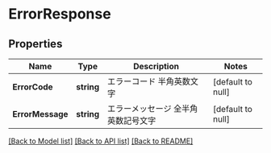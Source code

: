 # ErrorResponse

## Properties
Name | Type | Description | Notes
------------ | ------------- | ------------- | -------------
**ErrorCode** | **string** | エラーコード 半角英数文字  | [default to null]
**ErrorMessage** | **string** | エラーメッセージ 全半角英数記号文字  | [default to null]

[[Back to Model list]](../README.md#documentation-for-models) [[Back to API list]](../README.md#documentation-for-api-endpoints) [[Back to README]](../README.md)


